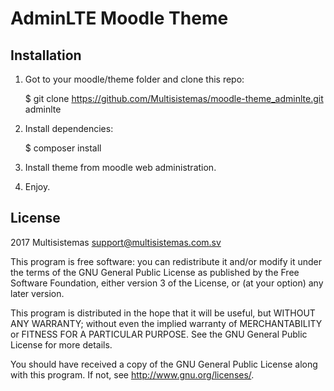 # AdminLTE Moodle Theme #

## Installation ##
1. Got to your moodle/theme folder and clone this repo:

    $ git clone https://github.com/Multisistemas/moodle-theme_adminlte.git adminlte

2. Install dependencies:

    $ composer install

3. Install theme from moodle web administration.

4. Enjoy.

## License ##

2017 Multisistemas <support@multisistemas.com.sv>

This program is free software: you can redistribute it and/or modify it under
the terms of the GNU General Public License as published by the Free Software
Foundation, either version 3 of the License, or (at your option) any later
version.

This program is distributed in the hope that it will be useful, but WITHOUT ANY
WARRANTY; without even the implied warranty of MERCHANTABILITY or FITNESS FOR A
PARTICULAR PURPOSE.  See the GNU General Public License for more details.

You should have received a copy of the GNU General Public License along with
this program.  If not, see <http://www.gnu.org/licenses/>.
